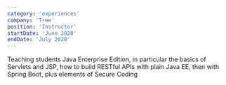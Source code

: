 ```yaml
---
category: 'experiences'
company: 'Tree'
position: 'Instructor'
startDate: 'June 2020'
endDate: 'July 2020'
---
```


Teaching students Java Enterprise Edition, in particular the basics of Servlets and JSP, how to build RESTful APIs with plain Java EE, then with Spring Boot, plus elements of Secure Coding
